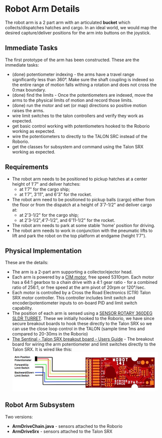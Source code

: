 # Robot Arm Details
The robot arm is a 2 part arm with an articulated **bucket** which collects/dispatches hatches and cargo. In an
ideal world, we would map the desired capture/deliver positions for the arm into buttons on the joystick.

## Immediate Tasks
The first prototype of the arm has been constructed. These are the immediate tasks:
* (done) potentiometer indexing - the arms have a travel range significantly less than
  360&deg;. Make sure the shaft coupling is indexed so the entire range of motion
  falls withing a rotation and does not cross the 0:max boundary.
* (done) find the limits - Once the potentiometers are indexed, move the arms to the
  physical limits of motion and record those limits.
* (done) run the motor and set (or map) directions so positive motion raises the arms.
* wire limit switches to the talon controllers and verify they work as expected.
* get basic control working with potentiometers hooked to the Roborio working as expected.
* wire the potentiometers to directly to the TALON SRC instead of the Roborio.
* get the classes for subsystem and command using the Talon SRX working as expected.


## Requirements
* The robot arm needs to be positioned to pickup hatches at a center height of 1'7" and deliver hatches:
  * at 1'7" for the cargo ship;
  * at 1'7", 3'11", and 6'3" for the rocket.
* The robot arm need to be positioned to pickup balls (cargo) either from the floor or from the dispatch
at a height of 3'7-1/2" and deliver cargo at:
  * at 2'3-1/2" for the cargo ship;
  * at 2'3-1/2",4'7-1/2", and 6'11-1/2" for the rocket.
* The robot arm needs to park at some stable 'home' position for driving.
* The robot arm needs to work in conjunction with the pneumatic lifts to lift and park the robot on the top
  platform at endgame (height 1'7").

## Physical Implementation

These are the details:
* The arm is a 2-part arm supporting a collector/ejector head.
* Each arm is powered by a [CIM motor](https://www.andymark.com/products/2-5-in-cim-motor),
  free speed 5310rpm. Each motor has a 64:1 gearbox to a chain drive with a 4:1 gear ratio -
  for a combined ratio of 256:1, or free speed at the arm pivot of 20rpm or 120&deg;/sec.
* Each motor is controlled by a Cross the Road Electronics (CTR) Talon SRX motor
  controller. This controller includes limit switch and encoder/potentiometer inputs
  to on-board PID and limit switch capability.
* The position of each arm is sensed using a
  [SENSOR ROTARY 360DEG SLDR TURRET](https://www.digikey.com/product-detail/en/tt-electronics-bi/6127V1A360L.5FS/987-1393-ND/2620662).
  These we initially hooked to the Roborio, we have since secure breakout boards to hook these directly
  to the Talon SRX so we can use the close loop control in the TALON (sample time 1ms and compared to 20-30ms
  in the Roborio)
* [The Sentinal - Talon SRX breakout board - Users Guide](http://wmralliance.com/wp-content/uploads/2016/12/TheSentinel-Talon-SRXBreakoutBoardUsersGuide.pdf) -
  The breakout board for wiring the arm potentiometer and limit switches directly to the Talon SRX. It is
  wired like this:
  ![lower-upper arm breakout](./resources/lower_upper_breakout.jpg)

## Robot Arm Subsystem

Two versions:
* **ArmDriveChain.java** - sensors attached to the Roborio
* **ArmDriveSrx** - sensors attached to the Talon SRX